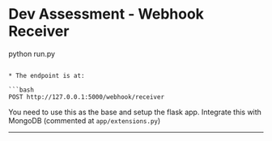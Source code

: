 # Dev Assessment - Webhook Receiver


python run.py
```

* The endpoint is at:

```bash
POST http://127.0.0.1:5000/webhook/receiver
```

You need to use this as the base and setup the flask app. Integrate this with MongoDB (commented at `app/extensions.py`)

*******************
